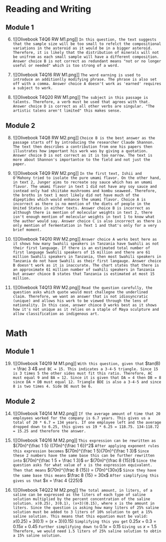 # Reading and Writing

## Module 1

6.  ![[Olivebook T4Q6 RW M1.png]]
	`In this question, the text suggests that the sample size will be too small to refelct the compositional variations in the asteroid as it would be in a bigger asteroid. Therefore, it is likely that the distribution of minerals will not be unifrom as each small sample will have a different composition. Answer choice B is not correct as redundant means "not or no longer useful or needed" which is too strong of a word.`

16. ![[Olivebook T4Q16 RW M1.png]]
	`The word earning is used to introduce an additionlly modifying phrase. The phrase is also set off with a comma. Answer choice A doesn't work as 'earned' requires a subject to work.`

20. ![[Olivebook T4Q20 RW M1.png]]
	`The subject in this passage is talents. Therefore, a verb must be used that agrees with that. Answer choice D is correct as all other verbs are singular. "The artistic talens aren't limited" this makes sense.`


## Module 2

8. ![[Olivebook T4Q8 RW M2.png]]
	`Choice B is the best answer as the passage starts off by introducing the researcher Claude Shannon. The text then describes a contribution from one his papers then illustrates how important his work was by giving a quotation. Answer choice D is not correct as it is too narrow. The text is more about Shannon's importantce to the field and not just the paper.`

9. ![[Olivebook T4Q9 RW M2.png]]
	`In the first text, Ishii and O'Mahony tried to isolate the pure umami flavor. On the other hand, in text 2, Junger aims to recreate soy sauce which has an umami flavor. The umami flavor in text 1 did not have any soy sauce and isntead only had shiitake mushrooms and kombu seaweed. Therefore, the broths in text 1 most likely did not have much of the dipeptides which would enhance the umami flavor. Choice A is incorrect as there is no mention of the diets of people in the United States in either texts. Answer choice B is incorrect as although there is mention of molecular weights in text 2, there isn't enough mention of molecular weights in text 1 to know what the author would say. Answer choice C is also incorrect as there is only mention of fermentation in Text 1 and that's only for a very brief moment.`

10. ![[Olivebook T4Q10 RW M2.png]]
	`Answer choice A works best here as it shows how many Swahili speakers in Tanzania have Swahili as not their first language. If there is an estimated total number of first language Swahili speakers of 15 million and there are 61 million Swahili speakers in Tanzania, then most Swahili speakers in Tanzania do not have Swahili as their first langauge. Answer choice B doesn't work as it is inaccurate. The chart states that there is an approximate 61 million number of swahili speakers in Tanzania but answer chioce B states that Tanzania is estimated at most 15 million.`

13. ![[Olivebook T4Q13 RW M2.png]]
	`Read the question carefully, the question asks which quote would most challegne the underlined claim. Therefore, we want an answer that is not idiosyncratic (unique) and allows his work to be viewed through the lens of nationality. In this case, answer chioce D works best as it shows how it's not unique as it relies on a staple of Maya sculpture and allow classification as indigenous art. `


# Math

## Module 1

19. ![[Olivebook T4Q19 M M1.png]]
	`With this question, given that` $tan(B) = \frac 3 4$ `and BC = 15. This indicates a 3-4-5 triangle. Since 15 is 3 times 5 the other sides must fit this ratio. Therefore, AC must equal 9 and BA = 12. Since it is given that DA = 4 then DB = 8 since DA + DB must equal 12. Triangle BDE is also a 3-4-5 and since 8 is two times 4. Side DE must be 6.`

## Module 2

14. ![[Olivebook T4Q14 M M2.png]]
	`If the average amount of time that 20 employees worked for the company is 6.7 years. This gives us a total of 20 * 6.7 = 134 years. If one employee left and the average dropped down to 6.25, this gives us 19 * 6.25 = 118.75. 134-118.72 = 15.25 and therefore the answer.`


16. ![[Olivebook T4Q16 M M2.png]]
	`This expression can be rewritten as` $(70n)^{\frac 1 5} ((70n)^{\frac 1 6})^2$ `After applying exponent rules this expression becomes` $(70n)^{\frac 1 5}(70n)^{\frac 1 3}$ `Since these 2 numbers have the same base this can be further rewritten into` $(70n)^{\frac 1 5 + \frac 1 3}$ `or` $(70n)^{\frac 8 {15}}$ `Since the question asks for what value of x is the expression equivalent. Then that means` $(70n)^{\frac 8 {15}} = (70n)^{30x}$  `Since they have the same base this means` $\frac 8 {15} = 30x$ `After simplifying this gives us that` $x = \frac 4 {225}$ 


22. ![[Olivebook T4Q22 M M2.png]]
	`The total amount, in liters, of a saline can be expressed as the liters of each type of saline solution multiplied by the percent concentration of the saline solution. x(0.25), 3(0.1), (x+3)(0.15), where x is the amount in liters. Since the question is asking how many liters of 25% saline solution must be added to 3 liters of 10% solution to get a 15% saline solution. This means that this equation must be valid:` $x(0.25) + 3(0.1) = (x+3)(0.15)$ `Simplifying this you get` $0.25x + 0.3 = 0.15x + 0.45$ `Further simplifying down to` $0.1x = 0.15$ `Giving us` $x = 1.5$ `Therefore, we would need 1.5 liters of 25% saline solution to obtin a 15% saline solution.`
